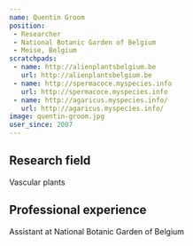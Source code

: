 ```yaml
---
name: Quentin Groom
position: 
 - Researcher
 - National Botanic Garden of Belgium
 - Meise, Belgium
scratchpads:
 - name: http://alienplantsbelgium.be
   url: http://alienplantsbelgium.be
 - name: http://spermacoce.myspecies.info
   url: http://spermacoce.myspecies.info
 - name: http://agaricus.myspecies.info/
   url: http://agaricus.myspecies.info/
image: quentin-groom.jpg
user_since: 2007
---
```


## Research field
Vascular plants

## Professional experience
Assistant at National Botanic Garden of Belgium

